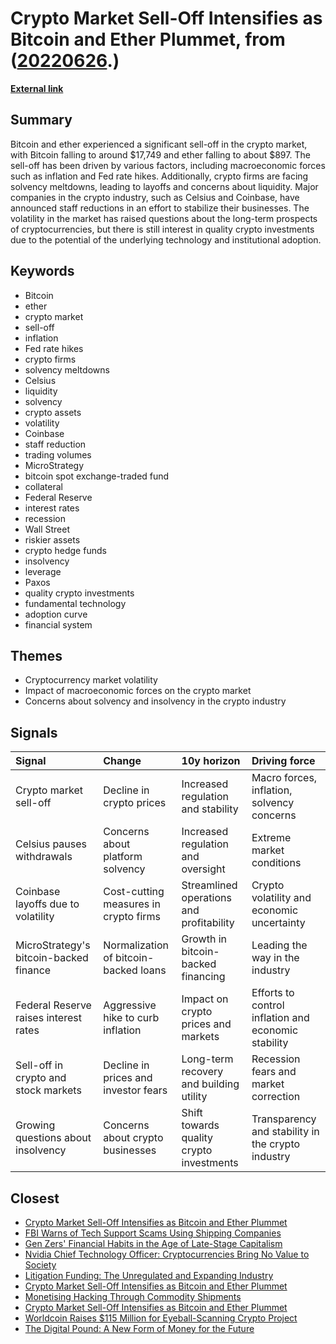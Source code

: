 # __Crypto Market Sell-Off Intensifies as Bitcoin and Ether Plummet__, from ([20220626](https://kghosh.substack.com/p/20220626).)

__[External link](https://www.cnbc.com/2022/06/18/bitcoin-price-drops-below-18600-as-sell-off-accelerates.html)__



## Summary

Bitcoin and ether experienced a significant sell-off in the crypto market, with Bitcoin falling to around $17,749 and ether falling to about $897. The sell-off has been driven by various factors, including macroeconomic forces such as inflation and Fed rate hikes. Additionally, crypto firms are facing solvency meltdowns, leading to layoffs and concerns about liquidity. Major companies in the crypto industry, such as Celsius and Coinbase, have announced staff reductions in an effort to stabilize their businesses. The volatility in the market has raised questions about the long-term prospects of cryptocurrencies, but there is still interest in quality crypto investments due to the potential of the underlying technology and institutional adoption.

## Keywords

* Bitcoin
* ether
* crypto market
* sell-off
* inflation
* Fed rate hikes
* crypto firms
* solvency meltdowns
* Celsius
* liquidity
* solvency
* crypto assets
* volatility
* Coinbase
* staff reduction
* trading volumes
* MicroStrategy
* bitcoin spot exchange-traded fund
* collateral
* Federal Reserve
* interest rates
* recession
* Wall Street
* riskier assets
* crypto hedge funds
* insolvency
* leverage
* Paxos
* quality crypto investments
* fundamental technology
* adoption curve
* financial system

## Themes

* Cryptocurrency market volatility
* Impact of macroeconomic forces on the crypto market
* Concerns about solvency and insolvency in the crypto industry

## Signals

| Signal                                 | Change                                | 10y horizon                              | Driving force                                       |
|:---------------------------------------|:--------------------------------------|:-----------------------------------------|:----------------------------------------------------|
| Crypto market sell-off                 | Decline in crypto prices              | Increased regulation and stability       | Macro forces, inflation, solvency concerns          |
| Celsius pauses withdrawals             | Concerns about platform solvency      | Increased regulation and oversight       | Extreme market conditions                           |
| Coinbase layoffs due to volatility     | Cost-cutting measures in crypto firms | Streamlined operations and profitability | Crypto volatility and economic uncertainty          |
| MicroStrategy's bitcoin-backed finance | Normalization of bitcoin-backed loans | Growth in bitcoin-backed financing       | Leading the way in the industry                     |
| Federal Reserve raises interest rates  | Aggressive hike to curb inflation     | Impact on crypto prices and markets      | Efforts to control inflation and economic stability |
| Sell-off in crypto and stock markets   | Decline in prices and investor fears  | Long-term recovery and building utility  | Recession fears and market correction               |
| Growing questions about insolvency     | Concerns about crypto businesses      | Shift towards quality crypto investments | Transparency and stability in the crypto industry   |

## Closest

* [Crypto Market Sell-Off Intensifies as Bitcoin and Ether Plummet](3df21712dc64230ab6f16aea00683d3f)
* [FBI Warns of Tech Support Scams Using Shipping Companies](49e0af19d90eda0f809a16b24ee8cbee)
* [Gen Zers' Financial Habits in the Age of Late-Stage Capitalism](1b41206075bb58ef4a1bcb8a6d82ffc0)
* [Nvidia Chief Technology Officer: Cryptocurrencies Bring No Value to Society](07715b9a363b2fb7f1368bfadad78052)
* [Litigation Funding: The Unregulated and Expanding Industry](4e8e2c73e225932e90e085ff0a36da60)
* [Crypto Market Sell-Off Intensifies as Bitcoin and Ether Plummet](3df21712dc64230ab6f16aea00683d3f)
* [Monetising Hacking Through Commodity Shipments](af7a13a1e97a8ebff3d521dabea087ce)
* [Crypto Market Sell-Off Intensifies as Bitcoin and Ether Plummet](3df21712dc64230ab6f16aea00683d3f)
* [Worldcoin Raises $115 Million for Eyeball-Scanning Crypto Project](2288acc14dd8aab5ef245655d253626f)
* [The Digital Pound: A New Form of Money for the Future](86f9d4e0a40048c3cbab66ba00b2fcb5)